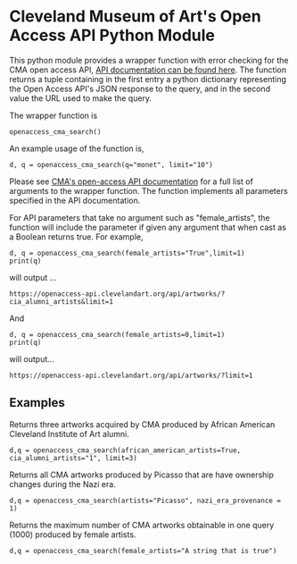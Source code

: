 # Cleveland Museum of Art's Open Access API Python ModuleThis python module provides a wrapper function with error checking for the CMA open access API, [API documentation can be found here](http://openaccess-api.clevelandart.org/). The function returns a tuple containing in the first entry a python dictionary representing the Open Access API's JSON response to the query, and in the second value the URL used to make the query. The wrapper function is 	openaccess_cma_search() An example usage of the function is,	d, q = openaccess_cma_search(q="monet", limit="10") Please see [CMA's open-access API documentation](http://openaccess-api.clevelandart.org/) for a full list of arguments to the wrapper function. The function implements all parameters specified in the API documentation.For API parameters that take no argument such as "female_artists", the function will include the parameter if given any argument that when cast as a Boolean returns true. For example, 	d, q = openaccess_cma_search(female_artists="True",limit=1)	print(q)will output ...	https://openaccess-api.clevelandart.org/api/artworks/?cia_alumni_artists&limit=1And	d, q = openaccess_cma_search(female_artists=0,limit=1)	print(q)will output...	https://openaccess-api.clevelandart.org/api/artworks/?limit=1## ExamplesReturns three artworks acquired by CMA produced by African American Cleveland Institute of Art alumni.	d,q = openaccess_cma_search(african_american_artists=True, cia_alumni_artists="1", limit=3)Returns all CMA artworks produced by Picasso that are have ownership changes during the Nazi era.	d,q = openaccess_cma_search(artists="Picasso", nazi_era_provenance = 1)Returns the maximum number of CMA artworks obtainable in one query (1000) produced by female artists. 	d,q = openaccess_cma_search(female_artists="A string that is true")